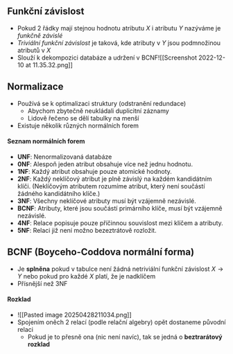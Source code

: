 ## Funkční závislost
- Pokud 2 řádky mají stejnou hodnotu atributu $X$ i atributu $Y$ nazýváme je *funkčně závislé*
- *Triviální funkční závislost* je taková, kde atributy v $Y$ jsou podmnožinou atributů v $X$
- Slouží k dekompozici databáze a udržení v BCNF![[Screenshot 2022-12-10 at 11.35.32.png]]
## Normalizace
- Používá se k optimalizaci struktury (odstranění redundace)
	- Abychom zbytečně neukládali duplicitní záznamy
	- Lidově řečeno se dělí tabulky na menší
- Existuje několik různých normálních forem
#### Seznam normálních forem
- **UNF**: Nenormalizovaná databáze
- **0NF**: Alespoň jeden atribut obsahuje více než jednu hodnotu.
- **1NF**: Každý atribut obsahuje pouze atomické hodnoty.
- **2NF**: Každý neklíčový atribut je plně závislý na každém kandidátním klíči. (Neklíčovým atributem rozumíme atribut, který není součástí žádného kandidátního klíče.)
- **3NF**: Všechny neklíčové atributy musí být vzájemně nezávislé.
- **BCNF**: Atributy, které jsou součástí primárního klíče, musí být vzájemně nezávislé.
- **4NF**: Relace popisuje pouze příčinnou souvislost mezi klíčem a atributy.
- **5NF**: Relaci již není možno bezeztrátově rozložit.
## BCNF (Boyceho-Coddova normální forma)
- Je **splněna** pokud v tabulce není žádná netriviální funkční závislost $X \rightarrow Y$ nebo pokud pro každé $X$ platí, že je nadklíčem
- Přísnější než 3NF
#### Rozklad
- ![[Pasted image 20250428211034.png]]
- Spojením oněch 2 relací (podle relační algebry) opět dostaneme původní relaci
	- Pokud je to přesně ona (nic není navíc), tak se jedná o **beztrarátový rozklad**